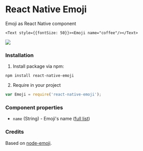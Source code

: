 # React Native Emoji

Emoji as React Native component

```JSX
<Text style={{fontSize: 50}}><Emoji name="coffee"/></Text>
```

![](http://i59.tinypic.com/fe3rly.png)

### Installation

1. Install package via npm:

```
npm install react-native-emoji
```

2. Require in your project

```javascript
var Emoji = require('react-native-emoji');
```

### Component properties

- `name` (String) - Emoji's name ([full list](http://unicodey.com/emoji-data/table.htm))

### Credits

Based on [node-emoji](https://github.com/omnidan/node-emoji).

